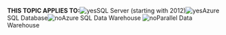 <Token>**THIS TOPIC APPLIES TO:**![yes](/Image/Applies%20to/yes.png)SQL Server (starting with 2012)![yes](/Image/Applies%20to/yes.png)Azure SQL Database![no](/Image/Applies%20to/no.png)Azure SQL Data Warehouse ![no](/Image/Applies%20to/no.png)Parallel Data Warehouse </Token>